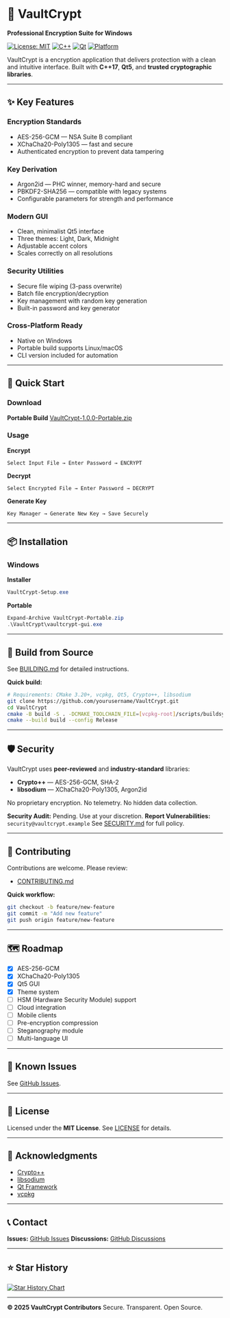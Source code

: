 # 🔐 VaultCrypt

**Professional Encryption Suite for Windows**

[![License: MIT](https://img.shields.io/badge/License-MIT-blue.svg)](LICENSE)
[![C++](https://img.shields.io/badge/C++-17-blue.svg)](https://isocpp.org/)
[![Qt](https://img.shields.io/badge/Qt-5.15-green.svg)](https://www.qt.io/)
[![Platform](https://img.shields.io/badge/Platform-Windows-lightgrey.svg)](https://www.microsoft.com/windows)

VaultCrypt is a encryption application that delivers protection with a clean and intuitive interface.
Built with **C++17**, **Qt5**, and **trusted cryptographic libraries**.

---

## ✨ Key Features

### **Encryption Standards**

* AES-256-GCM — NSA Suite B compliant
* XChaCha20-Poly1305 — fast and secure
* Authenticated encryption to prevent data tampering

### **Key Derivation**

* Argon2id — PHC winner, memory-hard and secure
* PBKDF2-SHA256 — compatible with legacy systems
* Configurable parameters for strength and performance

### **Modern GUI**

* Clean, minimalist Qt5 interface
* Three themes: Light, Dark, Midnight
* Adjustable accent colors
* Scales correctly on all resolutions

### **Security Utilities**

* Secure file wiping (3-pass overwrite)
* Batch file encryption/decryption
* Key management with random key generation
* Built-in password and key generator

### **Cross-Platform Ready**

* Native on Windows
* Portable build supports Linux/macOS
* CLI version included for automation

---

## 🚀 Quick Start

### **Download**


**Portable Build**
[VaultCrypt-1.0.0-Portable.zip](https://github.com/Kryptos-s/VaultCrypt/releases/tag/release)

### **Usage**

**Encrypt**

```
Select Input File → Enter Password → ENCRYPT
```

**Decrypt**

```
Select Encrypted File → Enter Password → DECRYPT
```

**Generate Key**

```
Key Manager → Generate New Key → Save Securely
```

---

## 📦 Installation

### **Windows**

**Installer**

```powershell
VaultCrypt-Setup.exe
```

**Portable**

```powershell
Expand-Archive VaultCrypt-Portable.zip
.\VaultCrypt\vaultcrypt-gui.exe
```

---

## 🧩 Build from Source

See [BUILDING.md](BUILDING.md) for detailed instructions.

**Quick build:**

```bash
# Requirements: CMake 3.20+, vcpkg, Qt5, Crypto++, libsodium
git clone https://github.com/yourusername/VaultCrypt.git
cd VaultCrypt
cmake -B build -S . -DCMAKE_TOOLCHAIN_FILE=[vcpkg-root]/scripts/buildsystems/vcpkg.cmake
cmake --build build --config Release
```



---

## 🛡️ Security

VaultCrypt uses **peer-reviewed** and **industry-standard** libraries:

* **Crypto++** — AES-256-GCM, SHA-2
* **libsodium** — XChaCha20-Poly1305, Argon2id

No proprietary encryption.
No telemetry.
No hidden data collection.

**Security Audit:** Pending. Use at your discretion.
**Report Vulnerabilities:** `security@vaultcrypt.example`
See [SECURITY.md](SECURITY.md) for full policy.

---

## 🤝 Contributing

Contributions are welcome. Please review:

* [CONTRIBUTING.md](CONTRIBUTING.md)


**Quick workflow:**

```bash
git checkout -b feature/new-feature
git commit -m "Add new feature"
git push origin feature/new-feature
```

---

## 🗺️ Roadmap

* [x] AES-256-GCM
* [x] XChaCha20-Poly1305
* [x] Qt5 GUI
* [x] Theme system
* [ ] HSM (Hardware Security Module) support
* [ ] Cloud integration
* [ ] Mobile clients
* [ ] Pre-encryption compression
* [ ] Steganography module
* [ ] Multi-language UI

---

## 🐞 Known Issues

See [GitHub Issues](https://github.com/Kryptos-s/VaultCrypt/issues).

---

## 📜 License

Licensed under the **MIT License**.
See [LICENSE](LICENSE) for details.

---

## 🙏 Acknowledgments

* [Crypto++](https://www.cryptopp.com/)
* [libsodium](https://libsodium.org/)
* [Qt Framework](https://www.qt.io/)
* [vcpkg](https://github.com/microsoft/vcpkg)

---

## 📞 Contact

**Issues:** [GitHub Issues](https://github.com/Kryptos-s/VaultCrypt/issues)
**Discussions:** [GitHub Discussions](https://github.com/Kryptos-s/VaultCrypt/discussions)


---

## ⭐ Star History

[![Star History Chart](https://api.star-history.com/svg?repos=Kryptos-s/VaultCrypt\&type=Date)](https://star-history.com/#yourusername/VaultCrypt&Date)

---

**© 2025 VaultCrypt Contributors**
Secure. Transparent. Open Source.
